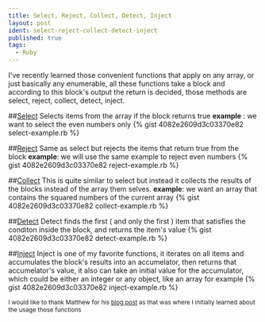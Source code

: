 ```yaml
---
title: Select, Reject, Collect, Detect, Inject
layout: post
ident: select-reject-collect-detect-inject
published: true
tags:
  - Ruby
---
```

I've recently learned those convenient functions that apply on any array, or
just basically any enumerable, all these functions take a block and according
to this block's output the return is decided, those methods are select, reject,
collect, detect, inject.

<!-- more -->

##<a name='select'></a>[Select](#select)
Selects items from the array if the block returns true
**example** : we want to select the even numbers only
{% gist 4082e2609d3c03370e82 select-example.rb %}

##<a name='reject'></a>[Reject](#reject)
Same as select but rejects the items that return true from the block
**example**: we will use the same example to reject even numbers
{% gist 4082e2609d3c03370e82 reject-example.rb %}

##<a name='collect'></a>[Collect](#collect)
This is quite similar to select but instead it collects the results of the blocks instead of the array them selves.
**example**: we want an array that contains the squared numbers of the current array
{% gist 4082e2609d3c03370e82 collect-example.rb %}

##<a name='detect'></a>[Detect](#detect)
Detect finds the first ( and only the first ) item that satisfies the conditon inside the block, and returns the item's value
{% gist 4082e2609d3c03370e82 detect-example.rb %}

##<a name='inject'></a>[Inject](#inject)
Inject is one of my favorite functions, it iterates on all items and accumulates the block's results into an accumelator, then returns that accumelator's value, it also can take an initial value for the accumulator, which could be either an integer or any object, like an array for example
{% gist 4082e2609d3c03370e82 inject-example.rb %}

<span style='font-size: 12px'>I would like to thank Matthew for his [blog post](http://matthewcarriere.com/2008/06/23/using-select-reject-collect-inject-and-detect/) as that was where I initially learned about the usage those functions</span>
